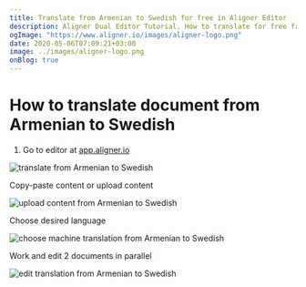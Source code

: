 ```yaml
---
title: Translate from Armenian to Swedish for free in Aligner Editor
description: Aligner Dual Editor Tutorial. How to translate for free from Armenian to Swedish. Aligner is multilingual document management platform. 
ogImage: "https://www.aligner.io/images/aligner-logo.png"
date: 2020-05-06T07:09:21+03:00
image: ../images/aligner-logo.png
onBlog: true
---
```


# How to translate document from Armenian to Swedish

1. Go to editor at [app.aligner.io](https://app.aligner.io "Aligner App web page")

![translate from Armenian to Swedish](../aligner-blank-editor.png "translate from Armenian to Swedish")

Copy-paste content or upload content

![upload content from Armenian to Swedish](../aligner-uploaded-document.png "upload content from Armenian to Swedish")

Choose desired language

![choose machine translation from Armenian to Swedish](../aligner-language-dropdown.png "choose machine translation from Armenian to Swedish")

Work and edit 2 documents in parallel

![edit translation from Armenian to Swedish](../aligner-double-sitded-editor.png "edit translation from Armenian to Swedish")

